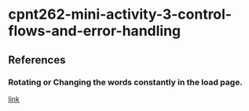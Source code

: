 # cpnt262-mini-activity-3-control-flows-and-error-handling


## References

### Rotating or Changing the words constantly in the load page.
[link](https://chat.openai.com/share/3d58e912-6412-4655-9c64-a868ddd68f1e)


